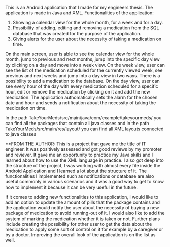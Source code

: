 This is an Android application that I made for my engineers thesis. The application is made in Java and XML. 
Functionalities of the application:
1. Showing a calendar view for the whole month, for a week and for a day.
2. Possibility of adding, editing and removing a medication from the SQL database that was created for the purpose of the application.
3. Giving alerts for the user about the necessity of taking a medication on time.

On the main screen, user is able to see the calendar view for the whole month, jump to previous and next months, jump into the specific day view by clicking on a day and move into a week view.
On the week view, user can see the list of the medication scheduled for the currently viewed week, see previous and next weeks and jump into a day view in two ways. There is a possibility to add a medication to the database.
On the day view, user can see every hour of the day with every medication scheduled for a specific hour, edit or remove the medication by clicking on it and add the new medication.
The application authomatically sets the alarm for the chosen date and hour and sends a notification about the necessity of taking the medication on time. 

In the path TakeYourMeds/src/main/java/com/example/takeyourmeds/ you can find all the packages that contain all java classes and in the path TakeYourMeds/src/main/res/layout/ you can find all XML layouts connected to java classes


**FROM THE AUTHOR:
This is a project that gave me the title of IT engineer. It was positively assessed and got good reviews by my promoter and reviever. It gave me an opportunity to practice my Java skills and I learned about how to use the XML language in practice. I also got deep into the structure of the project, I was working with almost every file inside the Android Application and I learned a lot about the structure of it. The functionalities I implemented such as notifications or database are also useful commonly in various scenarios and it was a good way to get to know how to implement it because it can be very useful in the future. 

If it comes to adding new functionalities to this application, I would like to add an option to update the amount of pills that the package contains and the application would notify the user about the necessity of buying a new package of medication to avoid running-out of it. I would also like to add the system of marking the 
medication whether it is taken or not. Further plans include creating the possibility for other user to get the data about the medication to apply some sort of control on it for example by a caregiver or by a doctor. Improving the overall look of the application is on the list as well. 
